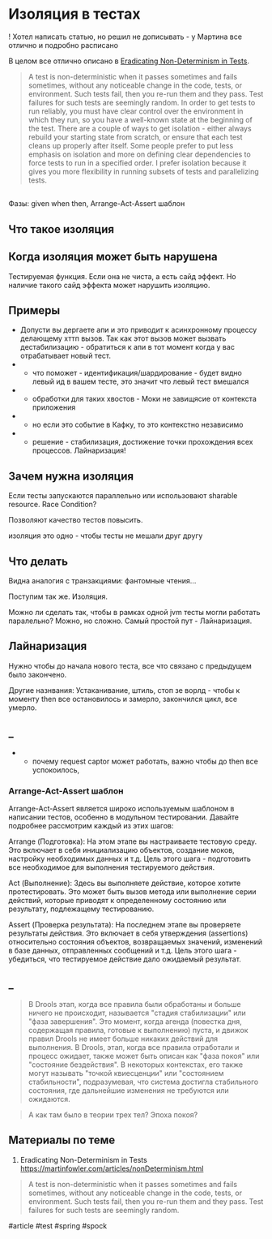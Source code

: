 # Изоляция в тестах

! Хотел написать статью, но решил не дописывать - у Мартина все отлично и подробно расписано

В целом все отлично описано в [Eradicating Non-Determinism in Tests](https://martinfowler.com/articles/nonDeterminism.html).
> A test is non-deterministic when it passes sometimes and fails sometimes, without any noticeable change in the code, tests, or environment. Such tests fail, then you re-run them and they pass. Test failures for such tests are seemingly random.
> In order to get tests to run reliably, you must have clear control over the environment in which they run, so you have a well-known state at the beginning of the test. 
> There are a couple of ways to get isolation - either always rebuild your starting state from scratch, or ensure that each test cleans up properly after itself.
> Some people prefer to put less emphasis on isolation and more on defining clear dependencies to force tests to run in a specified order. I prefer isolation because it gives you more flexibility in running subsets of tests and parallelizing tests.

##

Фазы: given when then, Arrange-Act-Assert шаблон

## Что такое изоляция

## Когда изоляция может быть нарушена

Тестируемая функция. Если она не чиста, а есть сайд эффект. Но наличие такого сайд эффекта может нарушить изоляцию. 

## Примеры

- Допусти вы дергаете апи и это приводит к асинхронному процессу делающему хттп вызов. Так как этот вызов может вызвать дестабилизацию - обратиться к апи в тот момент когда у вас отрабатывает новый тест.
- - что поможет - идентификация/шардирование - будет видно левый ид в вашем тесте, это значит что левый тест вмешался 
- - обработки для таких хвостов - Моки не завищясие от контекста приложения
- - но если это событие в Кафку, то это контекстно независимо 
- - решение - стабилизация, достижение точки прохождения всех процессов. Лайнаризация!

## Зачем нужна изоляция

Если тесты запускаются параллельно или использовают sharable resource. Race Condition?

Позволяют качество тестов повысить.

изоляция это одно - чтобы тесты не мешали друг другу 

## Что делать

Видна аналогия с транзакциями: фантомные чтения...

Поступим так же. Изоляция. 

Можно ли сделать так, чтобы в рамках одной jvm тесты могли работать паралельно? Можно, но сложно. Самый простой пут - Лайнаризация.

## Лайнаризация

Нужно чтобы до начала нового теста, все что связано с предыдущем было закончено.

Другие назнвания: Устаканивание, штиль, стоп зе ворлд - чтобы к моменту then все остановилось и замерло, закончился цикл, все умерло.

## _

- - почему request captor может работать, важно чтобы до then все успокоилось, 

### Arrange-Act-Assert шаблон

Arrange-Act-Assert является широко используемым шаблоном в написании тестов, особенно в модульном тестировании. Давайте подробнее рассмотрим каждый из этих шагов:

Arrange (Подготовка): На этом этапе вы настраиваете тестовую среду. Это включает в себя инициализацию объектов, создание моков, настройку необходимых данных и т.д. Цель этого шага - подготовить все необходимое для выполнения тестируемого действия.

Act (Выполнение): Здесь вы выполняете действие, которое хотите протестировать. Это может быть вызов метода или выполнение серии действий, которые приводят к определенному состоянию или результату, подлежащему тестированию.

Assert (Проверка результата): На последнем этапе вы проверяете результаты действия. Это включает в себя утверждения (assertions) относительно состояния объектов, возвращаемых значений, изменений в базе данных, отправленных сообщений и т.д. Цель этого шага - убедиться, что тестируемое действие дало ожидаемый результат.

## _

> В Drools этап, когда все правила были обработаны и больше ничего не происходит, называется "стадия стабилизации" или "фаза завершения". Это момент, когда агенда (повестка дня, содержащая правила, готовые к выполнению) пуста, и движок правил Drools не имеет больше никаких действий для выполнения.
> В Drools, этап, когда все правила отработали и процесс ожидает, также может быть описан как "фаза покоя" или "состояние бездействия". В некоторых контекстах, его также могут называть "точкой квиесценции" или "состоянием стабильности", подразумевая, что система достигла стабильного состояния, где дальнейшие изменения не требуются или ожидаются.

> А как там было в теории трех тел? Эпоха покоя?

## Материалы по теме 
1. Eradicating Non-Determinism in Tests https://martinfowler.com/articles/nonDeterminism.html
   
>A test is non-deterministic when it passes sometimes and fails sometimes, without any noticeable change in the code, tests, or environment. Such tests fail, then you re-run them and they pass. Test failures for such tests are seemingly random.

#article #test #spring #spock